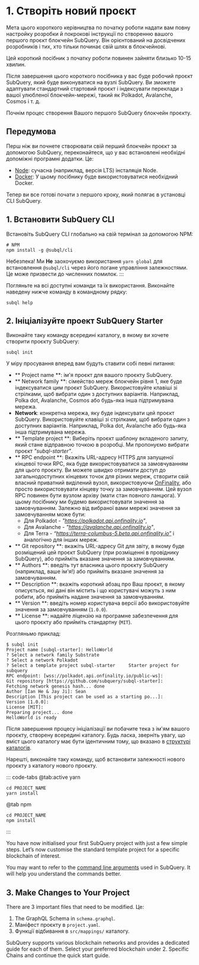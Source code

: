 # 1. Створіть новий проєкт

Мета цього короткого керівництва по початку роботи надати вам повну настройку розробки й покрокові інструкції по створенню вашого першого проєкт блокчейн SubQuery. Він орієнтований на досвідчених розробників і тих, хто тільки починає свій шлях в блокчейнові.

Цей короткий посібник з початку роботи повинен зайняти близько 10-15 хвилин.

Після завершення цього короткого посібника у вас буде робочий проєкт SubQuery, який буде виконуватися на вузлі SubQuery. Ви зможете адаптувати стандартний стартовий проєкт і індексувати переклади з вашої улюбленої блокчейн-мережі, такий як Polkadot, Avalanche, Cosmos і т. д.

Почнім процес створення Вашого першого SubQuery блокчейн проєкту.

## Передумова

Перш ніж ви почнете створювати свій перший блокчейн проєкт за допомогою SubQuery, переконайтеся, що у вас встановлені необхідні допоміжні програмні додатки. Це:

- [Node](https://nodejs.org/en/): сучасна (наприклад, версія LTS) інсталяція Node.
- [Docker](https://docker.com/): У цьому посібнику буде використовуватися необхідний Docker.

Тепер ви все готові почати з першого кроку, який полягає в установці CLI SubQuery.

## 1. Встановити SubQuery CLI

Встановіть SubQuery CLI глобально на свій термінал за допомогою NPM:

```shell
# NPM
npm install -g @subql/cli
```

Небезпека! Ми **Не** заохочуємо використання `yarn global` для встановлення `@subql/cli` через його погане управління залежностями. Це може призвести до численних помилок. :::

Погляньте на всі доступні команди та їх використання. Виконайте наведену нижче команду в командному рядку:

```shell
subql help
```

## 2. Ініціалізуйте проект SubQuery Starter

Виконайте таку команду всередині каталогу, в якому ви хочете створити проєкту SubQuery:

```shell
subql init
```

У міру просування вперед вам будуть ставити собі певні питання:

- ** Project name **: ім'я проєкт для вашого проєкту SubQuery.
- ** Network family **: сімейство мереж блокчейн рівня 1, яке буде індексуватися цим проєкт SubQuery. Використовуйте клавіші зі стрілками, щоб вибрати один з доступних варіантів. Наприклад, Polka dot, Avalanche, Cosmos або будь-яка інша підтримувана мережа.
- **Network**: конкретна мережа, яку буде індексувати цей проєкт SubQuery. Використовуйте клавіші зі стрілками, щоб вибрати один з доступних варіантів. Наприклад, Polka dot, Avalanche або будь-яка інша підтримувана мережа.
- ** Template project **: Виберіть проєкт шаблону вкладеного запиту, який стане відправною точкою в розробці. Ми пропонуємо вибрати проєкт _"subql-starter"_.
- ** RPC endpoint **: Вкажіть URL-адресу HTTPS для запущеної кінцевої точки RPC, яка буде використовуватися за замовчуванням для цього проєкту. Ви можете швидко отримати доступ до загальнодоступних кінцевих точок для різних мереж, створити свій власний приватний виділений вузол, використовуючи [OnFinality](https://app.onfinality.io), або просто використовувати кінцеву точку за замовчуванням. Цей вузол RPC повинен бути вузлом архіву (мати стан повного ланцюга). У цьому посібнику ми будемо використовувати значення за замовчуванням. Залежно від вибраної вами мережі значення за замовчуванням може бути:
  - Для Polkadot - _"https://polkadot.api.onfinality.io"_,
  - Для Avalanche - _"https://avalanche.api.onfinality.io"_,
  - Для Terra - _“https://terra-columbus-5.beta.api.onfinality.io”_ і аналогічно для інших мереж. <br/>
- ** Git repository **: вкажіть URL-адресу Git для звіту, в якому буде розміщений цей проєкт SubQuery (при розміщенні в провіднику SubQuery), або прийміть вказане значення за замовчуванням.
- ** Authors **: введіть тут власника цього проєкту SubQuery (наприклад, ваше ім'я!) або прийміть вказане значення за замовчуванням.
- ** Description **: вкажіть короткий абзац про Ваш проєкт, в якому описується, які дані він містить і що користувачі можуть з ним робити, або прийміть надане значення за замовчуванням.
- ** Version **: введіть номер користувача версії або використовуйте значення за замовчуванням (`1.0.0`).
- ** License **: надайте ліцензію на програмне забезпечення для цього проєкту або прийміть стандартну (`MIT`).

Розгляньмо приклад:

```shell
$ subql init
Project name [subql-starter]: HelloWorld
? Select a network family Substrate
? Select a network Polkadot
? Select a template project subql-starter     Starter project for subquery
RPC endpoint: [wss://polkadot.api.onfinality.io/public-ws]:
Git repository [https://github.com/subquery/subql-starter]:
Fetching network genesis hash... done
Author [Ian He & Jay Ji]: Sean
Description [This project can be used as a starting po...]:
Version [1.0.0]:
License [MIT]:
Preparing project... done
HelloWorld is ready
```

Після завершення процесу ініціалізації ви побачите тека з ім'ям вашого проєкту, створену всередині каталогу. Будь ласка, зверніть увагу, що вміст цього каталогу має бути ідентичним тому, що вказано в [структурі каталогів](../build/introduction.md#directory-structure).

Нарешті, виконайте таку команду, щоб встановити залежності нового проєкту з каталогу нового проєкту.

::: code-tabs @tab:active yarn

```shell
cd PROJECT_NAME
yarn install
```

@tab npm

```shell
cd PROJECT_NAME
npm install
```

:::

You have now initialised your first SubQuery project with just a few simple steps. Let’s now customise the standard template project for a specific blockchain of interest.

You may want to refer to the [command line arguments](../run_publish/references.md) used in SubQuery. It will help you understand the commands better.

## 3. Make Changes to Your Project

There are 3 important files that need to be modified. Це:

1. The GraphQL Schema in `schema.graphql`.
2. Маніфест проєкту в `project.yaml`.
3. Функції відбивання в `src/mappings/` каталогу.

SubQuery supports various blockchain networks and provides a dedicated guide for each of them. Select your preferred blockchain under 2. Specific Chains and continue the quick start guide.
